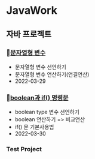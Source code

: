 # JavaWork
## 자바 프로젝트

 
### :speech_balloon:[문자열형 변수](https://github.com/hana825/javaworks/tree/master/Java_10_Varriable_05)
* 문자열형 변수 선언하기
* 문자열형 변수 연산하기(연결연산)
* 2022-03-29


### :speech_balloon:[boolean과 if() 명령문](https://github.com/hana825/javaworks/tree/master/Java_10_Varriable_06)
* boolean type 변수 선언하기
* boolean 연산하기 => 비교연산
* if() 문 기본사용법
* 2022-03-30	

### Test Project